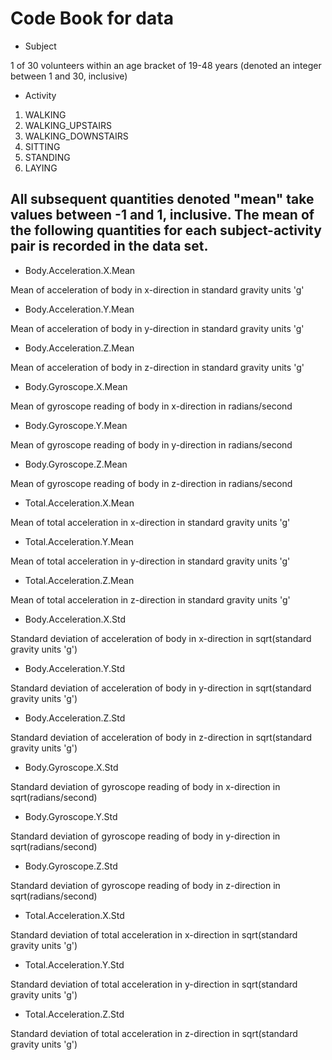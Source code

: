 # Code Book for data

* Subject

1 of 30 volunteers within an age bracket of 19-48 years (denoted an integer between 1 and 30, inclusive)

* Activity

1. WALKING
2. WALKING_UPSTAIRS
3. WALKING_DOWNSTAIRS
4. SITTING
5. STANDING
6. LAYING

## All subsequent quantities denoted "mean" take values between -1 and 1, inclusive. The mean of the following quantities for each subject-activity pair is recorded in the data set.

* Body.Acceleration.X.Mean

Mean of acceleration of body in x-direction in standard gravity units 'g'

* Body.Acceleration.Y.Mean

Mean of acceleration of body in y-direction in standard gravity units 'g'

* Body.Acceleration.Z.Mean

Mean of acceleration of body in z-direction in standard gravity units 'g'

* Body.Gyroscope.X.Mean

Mean of gyroscope reading of body in x-direction in radians/second

* Body.Gyroscope.Y.Mean

Mean of gyroscope reading of body in y-direction in radians/second

* Body.Gyroscope.Z.Mean

Mean of gyroscope reading of body in z-direction in radians/second

* Total.Acceleration.X.Mean

Mean of total acceleration in x-direction in standard gravity units 'g'

* Total.Acceleration.Y.Mean

Mean of total acceleration in y-direction in standard gravity units 'g'

* Total.Acceleration.Z.Mean

Mean of total acceleration in z-direction in standard gravity units 'g'

* Body.Acceleration.X.Std

Standard deviation of acceleration of body in x-direction in sqrt(standard gravity units 'g')

* Body.Acceleration.Y.Std

Standard deviation of acceleration of body in y-direction in sqrt(standard gravity units 'g')

* Body.Acceleration.Z.Std

Standard deviation of acceleration of body in z-direction in sqrt(standard gravity units 'g')

* Body.Gyroscope.X.Std

Standard deviation of gyroscope reading of body in x-direction in sqrt(radians/second)

* Body.Gyroscope.Y.Std

Standard deviation of gyroscope reading of body in y-direction in sqrt(radians/second)

* Body.Gyroscope.Z.Std

Standard deviation of gyroscope reading of body in z-direction in sqrt(radians/second)

* Total.Acceleration.X.Std

Standard deviation of total acceleration in x-direction in sqrt(standard gravity units 'g')

* Total.Acceleration.Y.Std

Standard deviation of total acceleration in y-direction in sqrt(standard gravity units 'g')

* Total.Acceleration.Z.Std

Standard deviation of total acceleration in z-direction in sqrt(standard gravity units 'g')
